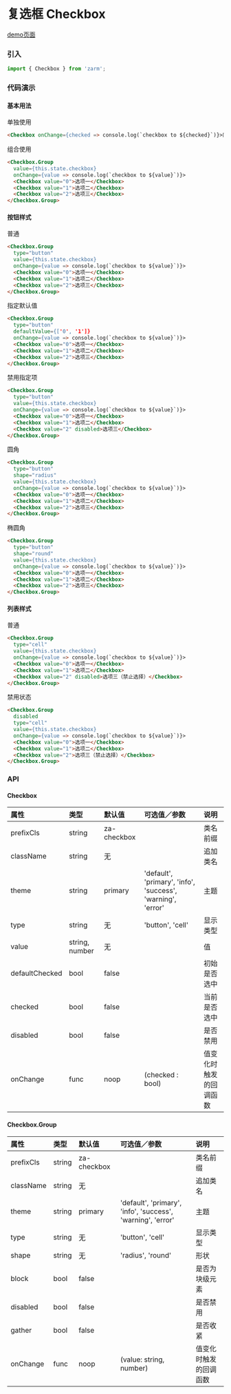 # 复选框 Checkbox

[demo页面](https://zhongantecheng.github.io/zarm/#/checkbox)

### 引入

```js
import { Checkbox } from 'zarm';
```

### 代码演示

#### 基本用法

单独使用

```html
<Checkbox onChange={checked => console.log(`checkbox to ${checked}`)}>同意条款</Checkbox>
```

组合使用

```html
<Checkbox.Group
  value={this.state.checkbox}
  onChange={value => console.log(`checkbox to ${value}`)}>
  <Checkbox value="0">选项一</Checkbox>
  <Checkbox value="1">选项二</Checkbox>
  <Checkbox value="2">选项三</Checkbox>
</Checkbox.Group>
```

#### 按钮样式

普通

```html
<Checkbox.Group
  type="button"
  value={this.state.checkbox}
  onChange={value => console.log(`checkbox to ${value}`)}>
  <Checkbox value="0">选项一</Checkbox>
  <Checkbox value="1">选项二</Checkbox>
  <Checkbox value="2">选项三</Checkbox>
</Checkbox.Group>
```

指定默认值

```html
<Checkbox.Group
  type="button"
  defaultValue={['0', '1']}
  onChange={value => console.log(`checkbox to ${value}`)}>
  <Checkbox value="0">选项一</Checkbox>
  <Checkbox value="1">选项二</Checkbox>
  <Checkbox value="2">选项三</Checkbox>
</Checkbox.Group>
```

禁用指定项

```html
<Checkbox.Group
  type="button"
  value={this.state.checkbox}
  onChange={value => console.log(`checkbox to ${value}`)}>
  <Checkbox value="0">选项一</Checkbox>
  <Checkbox value="1">选项二</Checkbox>
  <Checkbox value="2" disabled>选项三</Checkbox>
</Checkbox.Group>
```

圆角

```html
<Checkbox.Group
  type="button"
  shape="radius"
  value={this.state.checkbox}
  onChange={value => console.log(`checkbox to ${value}`)}>
  <Checkbox value="0">选项一</Checkbox>
  <Checkbox value="1">选项二</Checkbox>
  <Checkbox value="2">选项三</Checkbox>
</Checkbox.Group>
```

椭圆角

```html
<Checkbox.Group
  type="button"
  shape="round"
  value={this.state.checkbox}
  onChange={value => console.log(`checkbox to ${value}`)}>
  <Checkbox value="0">选项一</Checkbox>
  <Checkbox value="1">选项二</Checkbox>
  <Checkbox value="2">选项三</Checkbox>
</Checkbox.Group>
```

#### 列表样式

普通

```html
<Checkbox.Group
  type="cell"
  value={this.state.checkbox}
  onChange={value => console.log(`checkbox to ${value}`)}>
  <Checkbox value="0">选项一</Checkbox>
  <Checkbox value="1">选项二</Checkbox>
  <Checkbox value="2" disabled>选项三（禁止选择）</Checkbox>
</Checkbox.Group>
```

禁用状态

```html
<Checkbox.Group
  disabled
  type="cell"
  value={this.state.checkbox}
  onChange={value => console.log(`checkbox to ${value}`)}>
  <Checkbox value="0">选项一</Checkbox>
  <Checkbox value="1">选项二</Checkbox>
  <Checkbox value="2">选项三（禁止选择）</Checkbox>
</Checkbox.Group>
```


### API

#### Checkbox

| 属性 | 类型 | 默认值 | 可选值／参数 | 说明 |
| :--- | :--- | :--- | :--- | :--- |
| prefixCls | string | za-checkbox | | 类名前缀 |
| className | string | 无 | | 追加类名 |
| theme | string | primary | 'default', 'primary', 'info', 'success', 'warning', 'error' | 主题 |
| type | string | 无 | 'button', 'cell' | 显示类型 |
| value | string, number | 无 | | 值 |
| defaultChecked | bool | false | | 初始是否选中 |
| checked | bool | false | | 当前是否选中 |
| disabled | bool | false | | 是否禁用 |
| onChange | func | noop | \(checked : bool\) | 值变化时触发的回调函数 |

#### Checkbox.Group

| 属性 | 类型 | 默认值 | 可选值／参数 | 说明 |
| :--- | :--- | :--- | :--- | :--- |
| prefixCls | string | za-checkbox | | 类名前缀 |
| className | string | 无 | | 追加类名 |
| theme | string | primary | 'default', 'primary', 'info', 'success', 'warning', 'error' | 主题 |
| type | string | 无 | 'button', 'cell' | 显示类型 |
| shape | string | 无 | 'radius', 'round' | 形状 |
| block | bool | false | | 是否为块级元素 |
| disabled | bool | false | | 是否禁用 |
| gather | bool | false | | 是否收紧 |
| onChange | func | noop | \(value: string, number\) | 值变化时触发的回调函数 |




